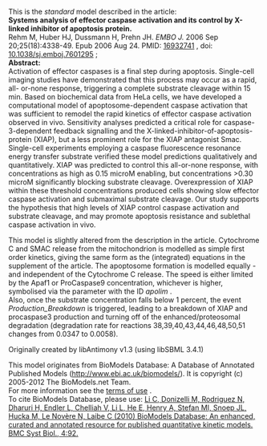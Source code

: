 

This is the _standard_ model described in the article:  
**Systems analysis of effector caspase activation and its control by X-linked inhibitor of apoptosis protein.**   
Rehm M, Huber HJ, Dussmann H, Prehn JH. _EMBO J._ 2006 Sep 20;25(18):4338-49.
Epub 2006 Aug 24. PMID:
[16932741](http://www.ncbi.nlm.nih.gov/pubmed/16932741) , doi:
[10.1038/sj.emboj.7601295](http://dx.doi.org/10.1038/sj.emboj.7601295) ;  
**Abstract:**   
Activation of effector caspases is a final step during apoptosis. Single-cell
imaging studies have demonstrated that this process may occur as a rapid, all-
or-none response, triggering a complete substrate cleavage within 15 min.
Based on biochemical data from HeLa cells, we have developed a computational
model of apoptosome-dependent caspase activation that was sufficient to
remodel the rapid kinetics of effector caspase activation observed in vivo.
Sensitivity analyses predicted a critical role for caspase-3-dependent
feedback signalling and the X-linked-inhibitor-of-apoptosis-protein (XIAP),
but a less prominent role for the XIAP antagonist Smac. Single-cell
experiments employing a caspase fluorescence resonance energy transfer
substrate verified these model predictions qualitatively and quantitatively.
XIAP was predicted to control this all-or-none response, with concentrations
as high as 0.15 microM enabling, but concentrations >0.30 microM significantly
blocking substrate cleavage. Overexpression of XIAP within these threshold
concentrations produced cells showing slow effector caspase activation and
submaximal substrate cleavage. Our study supports the hypothesis that high
levels of XIAP control caspase activation and substrate cleavage, and may
promote apoptosis resistance and sublethal caspase activation in vivo.

This model is slightly altered from the description in the article. Cytochrome
C and SMAC release from the mitochondrion is modelled as simple first order
kinetics, giving the same form as the (integrated) equations in the supplement
of the article. The apoptosome formation is modelled equally - and independent
of the Cytochrome C release. The speed is either limited by the Apaf1 or
ProCaspase9 concentration, whichever is higher, symbolised via the parameter
with the ID _apolim_ .  
Also, once the substrate concentration falls below 1 percent, the event
_Production_Breakdown_ is triggered, leading to a breakdown of XIAP and
procaspase3 production and turning off of the enhanced/proteosomal degradation
(degradation rate for reactions 38,39,40,43,44,46,48,50,51 changes from 0.0347
to 0.0058).

Originally created by libAntimony v1.3 (using libSBML 3.4.1)

This model originates from BioModels Database: A Database of Annotated
Published Models (http://www.ebi.ac.uk/biomodels/). It is copyright (c)
2005-2012 The BioModels.net Team.  
For more information see the [terms of
use](http://www.ebi.ac.uk/biomodels/legal.html) .  
To cite BioModels Database, please use: [Li C, Donizelli M, Rodriguez N,
Dharuri H, Endler L, Chelliah V, Li L, He E, Henry A, Stefan MI, Snoep JL,
Hucka M, Le Novère N, Laibe C (2010) BioModels Database: An enhanced, curated
and annotated resource for published quantitative kinetic models. BMC Syst
Biol., 4:92.](http://www.ncbi.nlm.nih.gov/pubmed/20587024)


